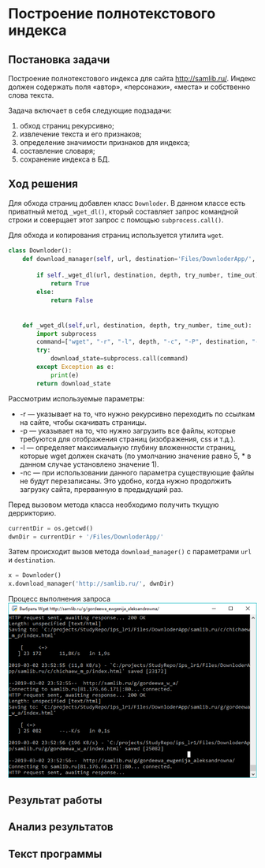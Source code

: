 # Построение полнотекстового индекса

## Постановка задачи

Построение полнотекстового индекса для сайта http://samlib.ru/.
Индекс должен содержать поля «автор», «персонажи», «места» и собственно слова текста.

Задача включает в себя следующие подзадачи:
1.	обход страниц рекурсивно;
2.	извлечение текста и его признаков;
3.	определение значимости признаков для индекса;
4.	составление словаря;
5.	сохранение индекса в БД.

## Ход решения

Для обхода страниц добавлен класс `Downloder`. В данном классе есть приватный метод `_wget_dl()`, кторый составляет запрос командной строки и соверщает этот запрос с помощью `subprocess.call()`.

Для обхода и копирования страниц используется утилита `wget`.

```python
class Downloder():
    def download_manager(self, url, destination='Files/DownloderApp/', depth="1", try_number="10", time_out="60"):

        if self._wget_dl(url, destination, depth, try_number, time_out) == 0:
            return True
        else:
            return False


    def _wget_dl(self,url, destination, depth, try_number, time_out):
        import subprocess
        command=["wget", "-r", "-l", depth, "-c", "-P", destination, "-t", try_number, "-T", time_out , url]
        try:
            download_state=subprocess.call(command)
        except Exception as e:
            print(e)
        return download_state
```

Рассмотрим используемые параметры:
* -r	—	указывает на то, что нужно рекурсивно переходить по ссылкам на сайте, чтобы скачивать страницы.
* -p	—	указывает на то, что нужно загрузить все файлы, которые требуются для отображения страниц (изображения, css и т.д.).
* -l	—	определяет максимальную глубину вложенности страниц, которые wget должен скачать (по умолчанию значение равно 5, * в данном случае установлено значение 1).
* -nc	—	при использовании данного параметра существующие файлы не будут перезаписаны. Это удобно, когда нужно продолжить загрузку сайта, прерванную в предыдущий раз.

Перед вызовом метода класса необходимо получить ткущую деррикторию.

```python
currentDir = os.getcwd()
dwnDir = currentDir + '/Files/DownloderApp/'
```

Затем происходит вызов метода `download_manager()` с параметрами `url` и `destination`.

```python
x = Downloder()
x.download_manager('http://samlib.ru/', dwnDir)
```

Процесс выполнения запроса
![](img/wgetProcess.png)

## Результат работы
## Анализ результатов
## Текст программы
